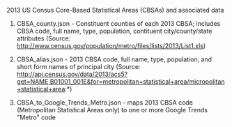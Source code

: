 2013 US Census Core-Based Statistical Areas (CBSAs) and associated data

1) CBSA_county.json - Constituent counties of each 2013 CBSA; includes CBSA code, full name, type, population, contituent city/county/state attributes (Source: http://www.census.gov/population/metro/files/lists/2013/List1.xls)

2) CBSA_alias.json - 2013 CBSA code, full name, type, population, and short form names of principal city (Source: http://api.census.gov/data/2013/acs5?get=NAME,B01001_001E&for=metropolitan+statistical+area/micropolitan+statistical+area:*)

3) CBSA_to_Google_Trends_Metro.json - maps 2013 CBSA code (Metropolitan Statistical Areas only) to one or more Google Trends "Metro" code

